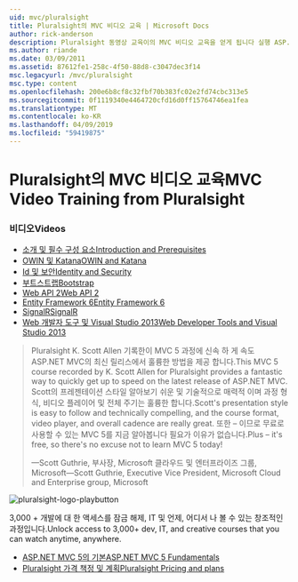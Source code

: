 ```yaml
---
uid: mvc/pluralsight
title: Pluralsight의 MVC 비디오 교육 | Microsoft Docs
author: rick-anderson
description: Pluralsight 동영상 교육이의 MVC 비디오 교육을 얻게 됩니다 실행 ASP.NET MVC를 사용 합니다. 개발 설정에서 모든 내용을 설명 하는 중...
ms.author: riande
ms.date: 03/09/2011
ms.assetid: 87612fe1-258c-4f50-88d8-c3047dec3f14
msc.legacyurl: /mvc/pluralsight
msc.type: content
ms.openlocfilehash: 200e6b8cf8c32fbf70b383fc02e2fd74cbc313e5
ms.sourcegitcommit: 0f1119340e4464720cfd16d0ff15764746ea1fea
ms.translationtype: MT
ms.contentlocale: ko-KR
ms.lasthandoff: 04/09/2019
ms.locfileid: "59419875"
---
```

# <a name="mvc-video-training-from-pluralsight"></a><span data-ttu-id="4c381-104">Pluralsight의 MVC 비디오 교육</span><span class="sxs-lookup"><span data-stu-id="4c381-104">MVC Video Training from Pluralsight</span></span>

### <a name="videos"></a><span data-ttu-id="4c381-105">비디오</span><span class="sxs-lookup"><span data-stu-id="4c381-105">Videos</span></span>

- [<span data-ttu-id="4c381-106">소개 및 필수 구성 요소</span><span class="sxs-lookup"><span data-stu-id="4c381-106">Introduction and Prerequisites</span></span>](https://pluralsight.com/training/Player?author=scott-allen&name=aspdotnet-mvc5-fundamentals-m1-introduction&mode=live&clip=0&course=aspdotnet-mvc5-fundamentals)
- [<span data-ttu-id="4c381-107">OWIN 및 Katana</span><span class="sxs-lookup"><span data-stu-id="4c381-107">OWIN and Katana</span></span>](https://pluralsight.com/training/Player?author=scott-allen&name=aspdotnet-mvc5-fundamentals-m2-katana&mode=live&clip=0&course=aspdotnet-mvc5-fundamentals)
- [<span data-ttu-id="4c381-108">Id 및 보안</span><span class="sxs-lookup"><span data-stu-id="4c381-108">Identity and Security</span></span>](https://pluralsight.com/training/Player?author=scott-allen&name=aspdotnet-mvc5-fundamentals-m3-identity&mode=live&clip=0&course=aspdotnet-mvc5-fundamentals)
- [<span data-ttu-id="4c381-109">부트스트랩</span><span class="sxs-lookup"><span data-stu-id="4c381-109">Bootstrap</span></span>](https://pluralsight.com/training/Player?author=scott-allen&name=aspdotnet-mvc5-fundamentals-m4-bootstrap&mode=live&clip=0&course=aspdotnet-mvc5-fundamentals)
- [<span data-ttu-id="4c381-110">Web API 2</span><span class="sxs-lookup"><span data-stu-id="4c381-110">Web API 2</span></span>](https://pluralsight.com/training/Player?author=scott-allen&name=aspdotnet-mvc5-fundamentals-m5-webapi2&mode=live&clip=0&course=aspdotnet-mvc5-fundamentals)
- [<span data-ttu-id="4c381-111">Entity Framework 6</span><span class="sxs-lookup"><span data-stu-id="4c381-111">Entity Framework 6</span></span>](https://pluralsight.com/training/Player?author=scott-allen&name=aspdotnet-mvc5-fundamentals-m6-ef6&mode=live&clip=0&course=aspdotnet-mvc5-fundamentals)
- [<span data-ttu-id="4c381-112">SignalR</span><span class="sxs-lookup"><span data-stu-id="4c381-112">SignalR</span></span>](https://pluralsight.com/training/Player?author=scott-allen&name=aspdotnet-mvc5-fundamentals-m7-signalr&mode=live&clip=0&course=aspdotnet-mvc5-fundamentals)
- [<span data-ttu-id="4c381-113">Web 개발자 도구 및 Visual Studio 2013</span><span class="sxs-lookup"><span data-stu-id="4c381-113">Web Developer Tools and Visual Studio 2013</span></span>](https://pluralsight.com/training/Player?author=scott-allen&name=aspdotnet-mvc5-fundamentals-m8-visualstudio&mode=live&clip=0&course=aspdotnet-mvc5-fundamentals)

> <span data-ttu-id="4c381-114">Pluralsight K. Scott Allen 기록한이 MVC 5 과정에 신속 하 게 속도 ASP.NET MVC의 최신 릴리스에서 훌륭한 방법을 제공 합니다.</span><span class="sxs-lookup"><span data-stu-id="4c381-114">This MVC 5 course recorded by K. Scott Allen for Pluralsight provides a fantastic way to quickly get up to speed on the latest release of ASP.NET MVC.</span></span> <span data-ttu-id="4c381-115">Scott의 프레젠테이션 스타일 알아보기 쉬운 및 기술적으로 매력적 이며 과정 형식, 비디오 플레이어 및 전체 주기는 훌륭한 합니다.</span><span class="sxs-lookup"><span data-stu-id="4c381-115">Scott's presentation style is easy to follow and technically compelling, and the course format, video player, and overall cadence are really great.</span></span> <span data-ttu-id="4c381-116">또한 – 이므로 무료로 사용할 수 있는 MVC 5를 지금 알아봅니다 필요가 이유가 없습니다.</span><span class="sxs-lookup"><span data-stu-id="4c381-116">Plus – it's free, so there's no excuse not to learn MVC 5 today!</span></span>
>
> <span data-ttu-id="4c381-117">&mdash;Scott Guthrie, 부사장, Microsoft 클라우드 및 엔터프라이즈 그룹, Microsoft</span><span class="sxs-lookup"><span data-stu-id="4c381-117">&mdash;Scott Guthrie, Executive Vice President, Microsoft Cloud and Enterprise group, Microsoft</span></span>

![pluralsight-logo-playbutton](pluralsight/_static/image1.png)

<span data-ttu-id="4c381-119">3,000 + 개발에 대 한 액세스를 잠금 해제, IT 및 언제, 어디서 나 볼 수 있는 창조적인 과정입니다.</span><span class="sxs-lookup"><span data-stu-id="4c381-119">Unlock access to 3,000+ dev, IT, and creative courses that you can watch anytime, anywhere.</span></span>

* [<span data-ttu-id="4c381-120">ASP.NET MVC 5의 기본</span><span class="sxs-lookup"><span data-stu-id="4c381-120">ASP.NET MVC 5 Fundamentals</span></span>](https://www.pluralsight.com/courses/aspdotnet-mvc5-fundamentals)
* [<span data-ttu-id="4c381-121">Pluralsight 가격 책정 및 계획</span><span class="sxs-lookup"><span data-stu-id="4c381-121">Pluralsight Pricing and plans</span></span>](https://www.pluralsight.com/pricing)
